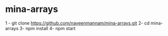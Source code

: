 # mina-arrays

1 - git clone https://github.com/naveenmannam/mina-arrays.git
2- cd mina-arrays
3- npm install
4- npm start
